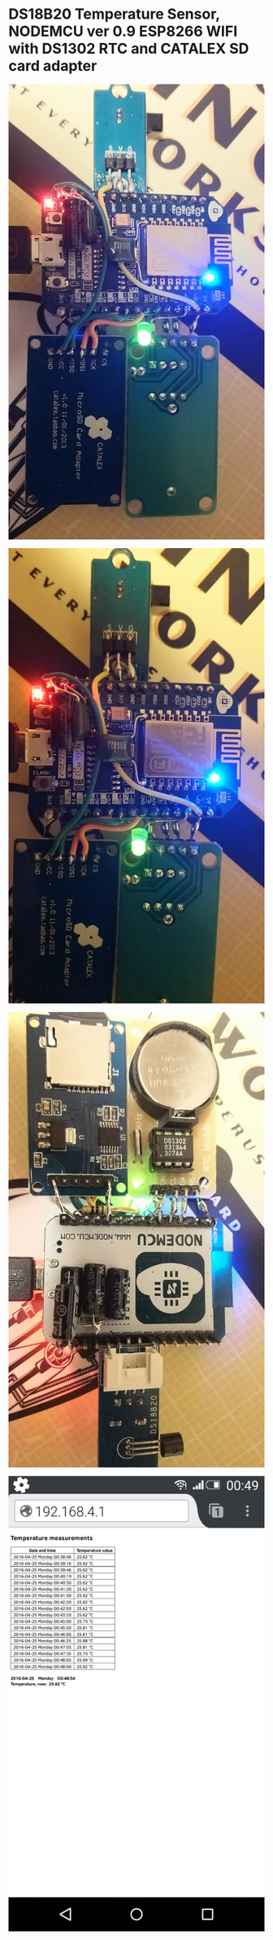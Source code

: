 # DS18B20 Temperature Sensor, NODEMCU ver 0.9 ESP8266 WIFI with DS1302 RTC and CATALEX SD card adapter


![DSC_0064](/Pictures/DSC_0064.JPG)

![DSC_0065](/Pictures/DSC_0065.JPG)

![DSC_0066](/Pictures/DSC_0066.JPG)

![Screenshot_2016-04-25-00-49-24](/Pictures/Screenshot_2016-04-25-00-49-24.png)
